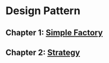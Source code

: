 # Design Pattern

## Chapter 1: [Simple Factory](https://github.com/alfmunny/DesignPattern/tree/master/src/SimpleFactory)
## Chapter 2: [Strategy](https://github.com/alfmunny/DesignPattern/tree/master/src/Strategy)
